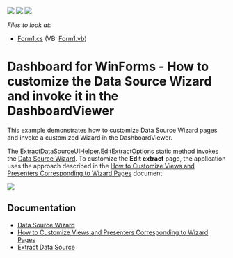 <!-- default badges list -->
![](https://img.shields.io/endpoint?url=https://codecentral.devexpress.com/api/v1/VersionRange/158844655/18.2.3%2B)
[![](https://img.shields.io/badge/Open_in_DevExpress_Support_Center-FF7200?style=flat-square&logo=DevExpress&logoColor=white)](https://supportcenter.devexpress.com/ticket/details/T830494)
[![](https://img.shields.io/badge/📖_How_to_use_DevExpress_Examples-e9f6fc?style=flat-square)](https://docs.devexpress.com/GeneralInformation/403183)
<!-- default badges end -->
*Files to look at*:

* [Form1.cs](./CS/Custom_Extract_Data_Source_Wizard/Form1.cs) (VB: [Form1.vb](./VB/Custom_Extract_Data_Source_Wizard/Form1.vb))

# Dashboard for WinForms - How to customize the Data Source Wizard and invoke it in the DashboardViewer

This example demonstrates how to customize Data Source Wizard pages and invoke a customized Wizard in the DashboardViewer.

The [ExtractDataSourceUIHelper.EditExtractOptions](https://docs.devexpress.com/Dashboard/DevExpress.DashboardWin.ExtractDataSourceUIHelper.EditExtractOptions(DevExpress.DashboardCommon.DashboardExtractDataSource-DevExpress.DashboardWin.EditExtractOptionsContext)) static method invokes the [Data Source Wizard](https://docs.devexpress.com/Dashboard/17652/).
To customize the **Edit extract** page, the application uses the approach described in the [How to Customize Views and Presenters Corresponding to Wizard Pages](https://docs.devexpress.com/Dashboard/18293/) document.

![](https://github.com/DevExpress-Examples/how-to-customize-extractdatasource-wizard/blob/18.2.3%2B/images/Screenshot.png)

## Documentation

- [Data Source Wizard](http://docs.devexpress.com/Dashboard/17652)
- [How to Customize Views and Presenters Corresponding to Wizard Pages](http://docs.devexpress.com/Dashboard/18293)
- [Extract Data Source](https://docs.devexpress.com/Dashboard/115900/winforms-dashboard/winforms-designer/create-dashboards-in-the-winforms-designer/providing-data/extract-data-source)
